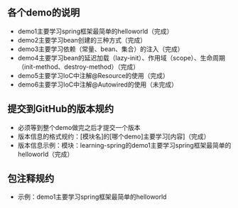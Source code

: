 ## 各个demo的说明
- demo1主要学习spring框架最简单的helloworld（完成）
- demo2主要学习bean创建的三种方式（完成）
- demo3主要学习依赖（常量、bean、集合）的注入（完成）
- demo4主要学习bean的延迟加载（lazy-init）、作用域（scope）、生命周期（init-method、destroy-method）（完成）
- demo5主要学习IoC中注解@Resource的使用（完成）
- demo6主要学习IoC中注解@Autowired的使用（未完成）



## 提交到GitHub的版本规约
- 必须等到整个demo做完之后才提交一个版本
- 版本信息的格式规约：[模块名]的[哪个demo]主要学习[内容]（完成）
- 版本信息示例：模块：learning-spring的demo1主要学习spring框架最简单的helloworld（完成）



## 包注释规约
- 示例：demo1主要学习spring框架最简单的helloworld
